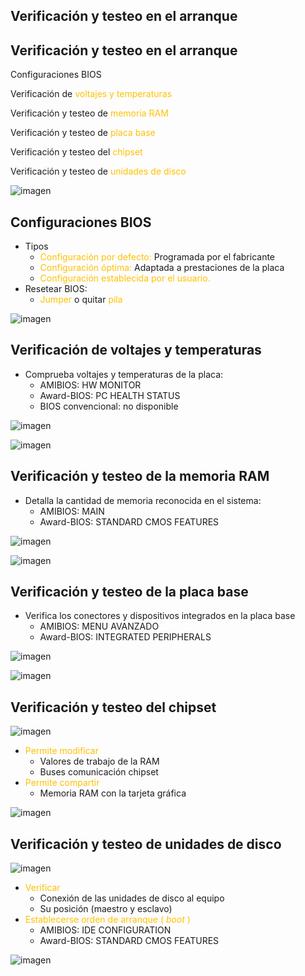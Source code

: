 ## Verificación y testeo en el arranque

## Verificación y testeo en el arranque

Configuraciones BIOS

Verificación de  <span style="color:#FFC000">voltajes y temperaturas</span>

Verificación y testeo de  <span style="color:#FFC000">memoria RAM</span>

Verificación y testeo de  <span style="color:#FFC000">placa base</span>

Verificación y testeo del  <span style="color:#FFC000">chipset</span>

Verificación y testeo de  <span style="color:#FFC000">unidades de disco</span>

![imagen](img/2_Verificaci%C3%B3n_y_testeo_BIOS0.jpg)

## Configuraciones BIOS

* Tipos
  * <span style="color:#FFC000">Configuración por defecto: </span> Programada por el fabricante
  * <span style="color:#FFC000">Configuración óptima: </span> Adaptada a prestaciones de la placa
  * <span style="color:#FFC000">Configuración establecida por el usuario\.</span>
* Resetear BIOS:
  * <span style="color:#FFC000">Jumper</span>  o quitar  <span style="color:#FFC000">pila</span>

![imagen](img/2_Verificaci%C3%B3n_y_testeo_BIOS1.jpg)

## Verificación de voltajes y temperaturas

* Comprueba voltajes y temperaturas de la placa:
  * AMIBIOS: HW MONITOR
  * Award\-BIOS: PC HEALTH STATUS
  * BIOS convencional: no disponible

![imagen](img/2_Verificaci%C3%B3n_y_testeo_BIOS2.jpg)

![imagen](img/2_Verificaci%C3%B3n_y_testeo_BIOS3.jpg)

## Verificación y testeo de la memoria RAM

* Detalla la cantidad de memoria reconocida en el sistema:
  * AMIBIOS: MAIN
  * Award\-BIOS: STANDARD CMOS FEATURES

![imagen](img/2_Verificaci%C3%B3n_y_testeo_BIOS4.jpg)

![imagen](img/2_Verificaci%C3%B3n_y_testeo_BIOS5.jpg)

## Verificación y testeo de la placa base

* Verifica los conectores y dispositivos integrados en la placa base
  * AMIBIOS: MENU AVANZADO
  * Award\-BIOS: INTEGRATED PERIPHERALS

![imagen](img/2_Verificaci%C3%B3n_y_testeo_BIOS6.jpg)

![imagen](img/2_Verificaci%C3%B3n_y_testeo_BIOS7.jpg)

## Verificación y testeo del chipset

![imagen](img/2_Verificaci%C3%B3n_y_testeo_BIOS8.jpg)

* <span style="color:#FFC000">Permite modificar </span>
  * Valores de trabajo de la RAM
  * Buses comunicación chipset
* <span style="color:#FFC000">Permite compartir </span>
  * Memoria RAM con la tarjeta gráfica

![imagen](img/2_Verificaci%C3%B3n_y_testeo_BIOS9.jpg)

## Verificación y testeo de unidades de disco

![imagen](img/2_Verificaci%C3%B3n_y_testeo_BIOS10.jpg)

* <span style="color:#FFC000">Verificar</span>
  * Conexión de las unidades de disco al equipo
  * Su posición \(maestro y esclavo\)
* <span style="color:#FFC000">Establecerse orden de arranque \(</span>  <span style="color:#FFC000"> _boot_ </span>  <span style="color:#FFC000">\)</span>
  * AMIBIOS: IDE CONFIGURATION
  * Award\-BIOS: STANDARD CMOS FEATURES

![imagen](img/2_Verificaci%C3%B3n_y_testeo_BIOS11.jpg)


